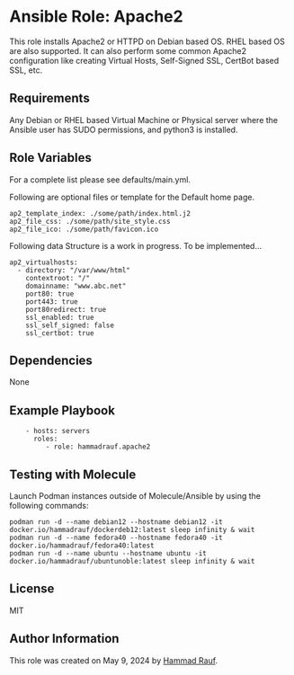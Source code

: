 Ansible Role: Apache2
=====================

This role installs Apache2 or HTTPD on Debian based OS. RHEL based OS are also supported. It can also perform some common Apache2 configuration like creating Virtual Hosts, Self-Signed SSL, CertBot based SSL, etc.

Requirements
------------

Any Debian or RHEL based Virtual Machine or Physical server where the Ansible user has SUDO permissions, and python3 is installed.

Role Variables
--------------

For a complete list please see defaults/main.yml.

Following are optional files or template for the Default home page.
```
ap2_template_index: ./some/path/index.html.j2
ap2_file_css: ./some/path/site_style.css
ap2_file_ico: ./some/path/favicon.ico
```

Following data Structure is a work in progress. To be implemented...
```
ap2_virtualhosts:
  - directory: "/var/www/html"
    contextroot: "/"
    domainname: "www.abc.net"
    port80: true
    port443: true
    port80redirect: true
    ssl_enabled: true
    ssl_self_signed: false
    ssl_certbot: true
```

Dependencies
------------

None

Example Playbook
----------------

```
    - hosts: servers
      roles:
         - role: hammadrauf.apache2
```

Testing with Molecule
---------------------
Launch Podman instances outside of Molecule/Ansible by using the following commands:
```
podman run -d --name debian12 --hostname debian12 -it docker.io/hammadrauf/dockerdeb12:latest sleep infinity & wait
podman run -d --name fedora40 --hostname fedora40 -it docker.io/hammadrauf/fedora40:latest
podman run -d --name ubuntu --hostname ubuntu -it docker.io/hammadrauf/ubuntunoble:latest sleep infinity & wait
```

License
-------

MIT

Author Information
------------------

This role was created on May 9, 2024 by [Hammad Rauf](https://www.linkedin.com/in/hammadrauf/).